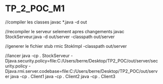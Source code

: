 # TP_2_POC_M1

//compiler les classes
javac *.java -d out

//recompiler le serveur selement apres changements
javac StockServeur.java -d out/server -classpath out/server

//generer le fichier stub
rmic StokImpl -classpath out/server

//lancer
java -cp . StockServeur -Djava.security.policy=file:C:/Users/berre/Desktop/TP2_POC/out/server/security.policy  -Djava.rmi.server.codebase=file:C:/Users/berre/Desktop/TP2_POC/out/server
java -cp . Client1
java -cp . Client2 
java -cp . Client3
